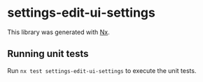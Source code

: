 # settings-edit-ui-settings

This library was generated with [Nx](https://nx.dev).

## Running unit tests

Run `nx test settings-edit-ui-settings` to execute the unit tests.

